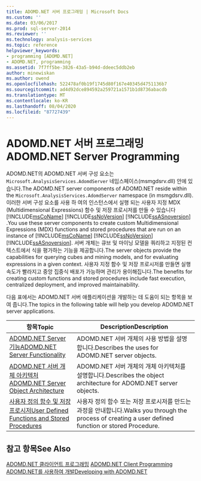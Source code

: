 ```yaml
---
title: ADOMD.NET 서버 프로그래밍 | Microsoft Docs
ms.custom: ''
ms.date: 03/06/2017
ms.prod: sql-server-2014
ms.reviewer: ''
ms.technology: analysis-services
ms.topic: reference
helpviewer_keywords:
- programming [ADOMD.NET]
- ADOMD.NET, programming
ms.assetid: 7f7ff5be-3826-43a5-b94d-ddeec5ddb2eb
author: minewiskan
ms.author: owend
ms.openlocfilehash: 522478af0b19f1745d80f167e40345d4751136b7
ms.sourcegitcommit: ad4d92dce894592a259721a1571b1d8736abacdb
ms.translationtype: MT
ms.contentlocale: ko-KR
ms.lasthandoff: 08/04/2020
ms.locfileid: "87727439"
---
```

# <a name="adomdnet-server-programming"></a><span data-ttu-id="04c1f-102">ADOMD.NET 서버 프로그래밍</span><span class="sxs-lookup"><span data-stu-id="04c1f-102">ADOMD.NET Server Programming</span></span>
  <span data-ttu-id="04c1f-103">ADOMD.NET의 ADOMD.NET 서버 구성 요소는 `Microsoft.AnalysisServices.AdomdServer` 네임스페이스(msmgdsrv.dll) 안에 있습니다.</span><span class="sxs-lookup"><span data-stu-id="04c1f-103">The ADOMD.NET server components of ADOMD.NET reside within the `Microsoft.AnalysisServices.AdomdServer` namespace (in msmgdsrv.dll).</span></span> <span data-ttu-id="04c1f-104">이러한 서버 구성 요소를 사용 하 여의 인스턴스에서 실행 되는 사용자 지정 MDX (Multidimensional Expressions) 함수 및 저장 프로시저를 만들 수 있습니다 [!INCLUDE[msCoName](../../includes/msconame-md.md)] [!INCLUDE[ssNoVersion](../../includes/ssnoversion-md.md)] [!INCLUDE[ssASnoversion](../../includes/ssasnoversion-md.md)] .</span><span class="sxs-lookup"><span data-stu-id="04c1f-104">You use these server components to create custom Multidimensional Expressions (MDX) functions and stored procedures that are run on an instance of [!INCLUDE[msCoName](../../includes/msconame-md.md)] [!INCLUDE[ssNoVersion](../../includes/ssnoversion-md.md)] [!INCLUDE[ssASnoversion](../../includes/ssasnoversion-md.md)].</span></span> <span data-ttu-id="04c1f-105">서버 개체는 큐브 및 마이닝 모델을 쿼리하고 지정된 컨텍스트에서 식을 평가하는 기능을 제공합니다.</span><span class="sxs-lookup"><span data-stu-id="04c1f-105">The server objects provide the capabilities for querying cubes and mining models, and for evaluating expressions in a given context.</span></span> <span data-ttu-id="04c1f-106">사용자 지정 함수 및 저장 프로시저를 만들면 실행 속도가 빨라지고 중앙 집중식 배포가 가능하며 관리가 용이해집니다.</span><span class="sxs-lookup"><span data-stu-id="04c1f-106">The benefits for creating custom functions and stored procedures include fast execution, centralized deployment, and improved maintainability.</span></span>  
  
 <span data-ttu-id="04c1f-107">다음 표에서는 ADOMD.NET 서버 애플리케이션을 개발하는 데 도움이 되는 항목을 보여 줍니다.</span><span class="sxs-lookup"><span data-stu-id="04c1f-107">The topics in the following table will help you develop ADOMD.NET server applications.</span></span>  
  
|<span data-ttu-id="04c1f-108">항목</span><span class="sxs-lookup"><span data-stu-id="04c1f-108">Topic</span></span>|<span data-ttu-id="04c1f-109">Description</span><span class="sxs-lookup"><span data-stu-id="04c1f-109">Description</span></span>|  
|-----------|-----------------|  
|[<span data-ttu-id="04c1f-110">ADOMD.NET Server 기능</span><span class="sxs-lookup"><span data-stu-id="04c1f-110">ADOMD.NET Server Functionality</span></span>](https://docs.microsoft.com/bi-reference/adomd/multidimensional-models-adomd-net-server/adomd-net-server-functionality)|<span data-ttu-id="04c1f-111">ADOMD.NET 서버 개체의 사용 방법을 설명합니다.</span><span class="sxs-lookup"><span data-stu-id="04c1f-111">Describes the uses for ADOMD.NET server objects.</span></span>|  
|[<span data-ttu-id="04c1f-112">ADOMD.NET 서버 개체 아키텍처</span><span class="sxs-lookup"><span data-stu-id="04c1f-112">ADOMD.NET Server Object Architecture</span></span>](https://docs.microsoft.com/bi-reference/adomd/multidimensional-models-adomd-net-server/adomd-net-server-object-architecture)|<span data-ttu-id="04c1f-113">ADOMD.NET 서버 개체의 개체 아키텍처를 설명합니다.</span><span class="sxs-lookup"><span data-stu-id="04c1f-113">Describes the object architecture for ADOMD.NET server objects.</span></span>|  
|[<span data-ttu-id="04c1f-114">사용자 정의 함수 및 저장 프로시저</span><span class="sxs-lookup"><span data-stu-id="04c1f-114">User Defined Functions and Stored Procedures</span></span>](https://docs.microsoft.com/analysis-services/adomd/multidimensional-models-adomd-net-server/user-defined-functions-and-stored-procedures)|<span data-ttu-id="04c1f-115">사용자 정의 함수 또는 저장 프로시저를 만드는 과정을 안내합니다.</span><span class="sxs-lookup"><span data-stu-id="04c1f-115">Walks you through the process of creating a user defined function or stored Procedure.</span></span>|  
  
## <a name="see-also"></a><span data-ttu-id="04c1f-116">참고 항목</span><span class="sxs-lookup"><span data-stu-id="04c1f-116">See Also</span></span>  
 <span data-ttu-id="04c1f-117">[ADOMD.NET 클라이언트 프로그래밍](https://docs.microsoft.com/analysis-services/adomd/multidimensional-models-adomd-net-client/adomd-net-client-programming) </span><span class="sxs-lookup"><span data-stu-id="04c1f-117">[ADOMD.NET Client Programming](https://docs.microsoft.com/analysis-services/adomd/multidimensional-models-adomd-net-client/adomd-net-client-programming) </span></span>  
 [<span data-ttu-id="04c1f-118">ADOMD.NET를 사용하여 개발</span><span class="sxs-lookup"><span data-stu-id="04c1f-118">Developing with ADOMD.NET</span></span>](https://docs.microsoft.com/bi-reference/adomd/developing-with-adomd-net)  
  
  
